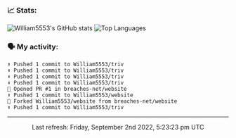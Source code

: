 ### 📈 Stats:
![William5553's GitHub stats](https://github-readme-stats.vercel.app/api?username=william5553&show_icons=true)
![Top Languages](https://github-readme-stats.vercel.app/api/top-langs/?username=william5553&langs_count=10&layout=compact)

### 🗣 My activity:
```
⬆️ Pushed 1 commit to William5553/triv
⬆️ Pushed 1 commit to William5553/triv
⬆️ Pushed 1 commit to William5553/triv
⬆️ Pushed 1 commit to William5553/triv
💪 Opened PR #1 in breaches-net/website
⬆️ Pushed 1 commit to William5553/website
🍴 Forked William5553/website from breaches-net/website
⬆️ Pushed 1 commit to William5553/triv
```

------------
<p align="center">Last refresh: Friday, September 2nd 2022, 5:23:23 pm UTC</p>
